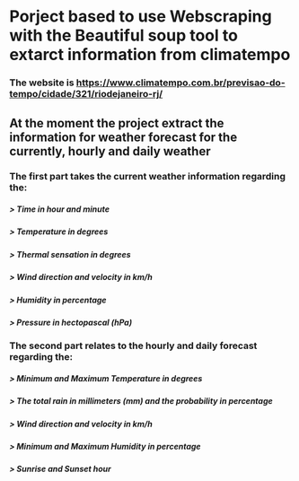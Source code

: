 # Porject based to use Webscraping with the Beautiful soup tool to extarct information from climatempo

### The website is https://www.climatempo.com.br/previsao-do-tempo/cidade/321/riodejaneiro-rj/


## At the moment the project extract the information for weather forecast for the currently, hourly and daily weather

### The first part takes the current weather information regarding the: 
##### > Time in hour and minute
##### > Temperature in degrees
##### > Thermal sensation in degrees
##### > Wind direction and velocity in km/h
##### > Humidity in percentage
##### > Pressure in hectopascal (hPa)



### The second part relates to the hourly and daily forecast regarding the:
##### > Minimum and Maximum Temperature in degrees
##### > The total rain in millimeters (mm) and the probability in percentage
##### > Wind direction and velocity in km/h
##### > Minimum and Maximum Humidity in percentage
##### > Sunrise and Sunset hour

